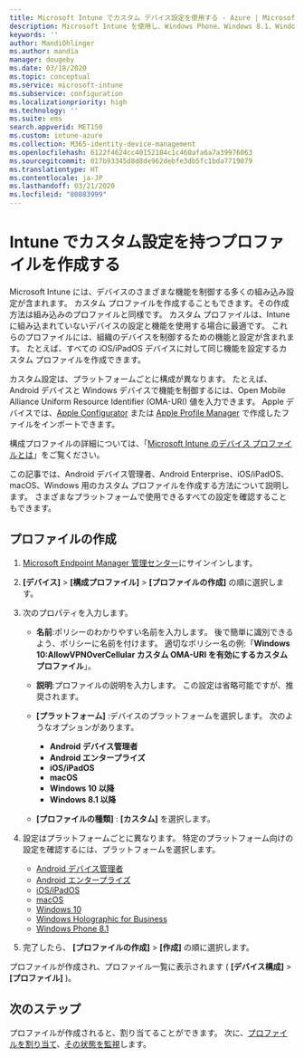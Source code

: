 ```yaml
---
title: Microsoft Intune でカスタム デバイス設定を使用する - Azure | Microsoft Docs
description: Microsoft Intune を使用し、Windows Phone、Windows 8.1、Windows 10 以降、Android デバイス管理者、Android Enterprise、macOS、iOS/iPadOS デバイスのカスタム設定を使用するプロファイルを追加または作成します。
keywords: ''
author: MandiOhlinger
ms.author: mandia
manager: dougeby
ms.date: 03/18/2020
ms.topic: conceptual
ms.service: microsoft-intune
ms.subservice: configuration
ms.localizationpriority: high
ms.technology: ''
ms.suite: ems
search.appverid: MET150
ms.custom: intune-azure
ms.collection: M365-identity-device-management
ms.openlocfilehash: 6122f4624cc40152184c1c460afa6a7a39976063
ms.sourcegitcommit: 017b93345d8d8de962debfe3db5fc1bda7719079
ms.translationtype: HT
ms.contentlocale: ja-JP
ms.lasthandoff: 03/21/2020
ms.locfileid: "80083999"
---
```

# <a name="create-a-profile-with-custom-settings-in-intune"></a>Intune でカスタム設定を持つプロファイルを作成する

Microsoft Intune には、デバイスのさまざまな機能を制御する多くの組み込み設定が含まれます。 カスタム プロファイルを作成することもできます。その作成方法は組み込みのプロファイルと同様です。 カスタム プロファイルは、Intune に組み込まれていないデバイスの設定と機能を使用する場合に最適です。 これらのプロファイルには、組織のデバイスを制御するための機能と設定が含まれます。 たとえば、すべての iOS/iPadOS デバイスに対して同じ機能を設定するカスタム プロファイルを作成できます。

カスタム設定は、プラットフォームごとに構成が異なります。 たとえば、Android デバイスと Windows デバイスで機能を制御するには、Open Mobile Alliance Uniform Resource Identifier (OMA-URI) 値を入力できます。 Apple デバイスでは、[Apple Configurator](https://itunes.apple.com/us/app/apple-configurator-2/id1037126344?mt=12) または [Apple Profile Manager](https://support.apple.com/profile-manager) で作成したファイルをインポートできます。

構成プロファイルの詳細については、「[Microsoft Intune のデバイス プロファイルとは](device-profiles.md)」をご覧ください。

この記事では、Android デバイス管理者、Android Enterprise、iOS/iPadOS、macOS、Windows 用のカスタム プロファイルを作成する方法について説明します。 さまざまなプラットフォームで使用できるすべての設定を確認することもできます。

## <a name="create-the-profile"></a>プロファイルの作成

1. [Microsoft Endpoint Manager 管理センター](https://go.microsoft.com/fwlink/?linkid=2109431)にサインインします。
2. **[デバイス]**  >  **[構成プロファイル]**  >  **[プロファイルの作成]** の順に選択します。
3. 次のプロパティを入力します。

    - **名前**:ポリシーのわかりやすい名前を入力します。 後で簡単に識別できるよう、ポリシーに名前を付けます。 適切なポリシー名の例:「**Windows 10:AllowVPNOverCellular カスタム OMA-URI を有効にするカスタム プロファイル**」。
    - **説明**:プロファイルの説明を入力します。 この設定は省略可能ですが、推奨されます。
    - **[プラットフォーム]** :デバイスのプラットフォームを選択します。 次のようなオプションがあります。

      - **Android デバイス管理者**
      - **Android エンタープライズ**
      - **iOS/iPadOS**
      - **macOS**
      - **Windows 10 以降**
      - **Windows 8.1 以降**

    - **[プロファイルの種類]** : **[カスタム]** を選択します。

4. 設定はプラットフォームごとに異なります。 特定のプラットフォーム向けの設定を確認するには、プラットフォームを選択します。

    - [Android デバイス管理者](custom-settings-android.md)
    - [Android エンタープライズ](custom-settings-android-for-work.md)
    - [iOS/iPadOS](custom-settings-ios.md)
    - [macOS](custom-settings-macos.md)
    - [Windows 10](custom-settings-windows-10.md)
    - [Windows Holographic for Business](custom-settings-windows-holographic.md)
    - [Windows Phone 8.1](custom-settings-windows-phone-8-1.md)

5. 完了したら、 **[プロファイルの作成]**  >  **[作成]** の順に選択します。

プロファイルが作成され、プロファイル一覧に表示されます ( **[デバイス構成]**  >  **[プロファイル]** )。

## <a name="next-steps"></a>次のステップ

プロファイルが作成されると、割り当てることができます。 次に、[プロファイルを割り当て](device-profile-assign.md)、[その状態を監視](device-profile-monitor.md)します。
